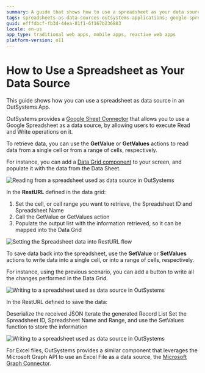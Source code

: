 ```yaml
---
summary: A guide that shows how to use a spreadsheet as your data source in an OutSystems App.
tags: spreadsheets-as-data-sources-outsystems-applications; google-spreadsheet-as-data-source-outsystems-applications;
guid: efffdbcf-fb3d-44ea-81f1-6f167b236883
locale: en-us
app_type: traditional web apps, mobile apps, reactive web apps
platform-version: o11
---
```


# How to Use a Spreadsheet as Your Data Source

This guide shows how you can use a spreadsheet as data source in an OutSystems App.

OutSystems provides a [Google Sheet Connector](https://www.outsystems.com/forge/component-overview/3058/google-sheets-connector) that allows you to use a Google Spreadsheet as a data source, by allowing users to execute Read and Write operations on it.

To retrieve data, you can use the **GetValue** or **GetValues** actions to read data from a single cell or from a range of cells, respectively.

For instance, you can add a [Data Grid component](https://www.outsystems.com/forge/component-overview/5554/data-grid) to your screen, and populate it with the data from the Data Sheet.

![Reading from a spreadsheet used as data source in OutSystems](images/outsystems-spreadsheet-data-source-read-example.png)

In the **RestURL** defined in the data grid:

1. Set the cell, or cell range you want to retrieve, the Spreadsheet ID and Spreadsheet Name
1. Call the GetValue or GetValues action
1. Populate the output list with the information retrieved, so it can be mapped into the Data Grid

![Setting the Spreadsheet data into RestURL flow](images/reading-spreadsheet-as-data-source-outsystems-logic-example.png)


To save data back into the spreadsheet, use the **SetValue** or **SetValues** actions to write data into a single cell, or into a range of cells, respectively.

For instance, using the previous scenario, you can add a button to write all the changes performed in the Data Grid.

![Writing to a spreadsheet used as data source in OutSystems](images/outsystems-spreadsheet-data-source-write-example.png)

In the RestURL defined to save the data:

Deserialize the received JSON
Iterate the generated Record List
Set the Spreadsheet ID, Spreadsheet Name and Range, and use the SetValues function to store the information

![Writing to a spreadsheet used as data source in OutSystems](images/writing-spreadsheet-as-data-source-outsystems-logic-example.png)


For Excel files, OutSystems provides a similar component that leverages the Microsoft Graph API to use an Excel File as a data source, the [Microsoft Graph Connector](https://www.outsystems.com/forge/component-overview/5552/microsoft-graph-connector).
